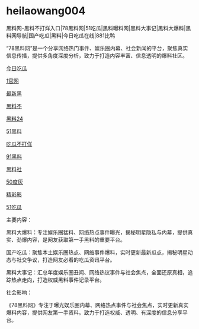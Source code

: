 # heilaowang004
黑料网-黑料不打烊入口|78黑料网|51吃瓜|黑料曝料网|黑料大事记|黑料大爆料|黑料网导航|国产吃瓜|黑料|今日吃瓜在线|881比鸭

“78黑料网”是一个分享网络热门事件、娱乐圈内幕、社会新闻的平台，聚焦真实信息传播，提供多角度深度分析，致力于打造内容丰富、信息透明的爆料社区。

<a href="https://heiliaochuansong01.pages.dev/">今日吃瓜</a>

<a href="https://heiliaozhengneng.pages.dev/">1官网</a>

<a href="https://wanlichang.pages.dev/">最新黑</a>

<a href="https://redianshijian01.pages.dev/">黑料不</a>

<a href="https://meirichi.pages.dev/">黑料24</a>

<a href="https://she15-1.pages.dev/">51黑料</a>

<a href="https://li77.pages.dev/">吃瓜不打佯</a>

<a href="https://pi36-2.pages.dev/">91黑料</a>

<a href="https://pi30-02.pages.dev/">黑料社</a>

<a href="https://pi1-01.pages.dev/">50度灰</a>

<a href="https://ji88-1.pages.dev/">精彩影</a>

<a href="https://ji333.pages.dev/">51吃瓜</a>

主要内容：

黑料大爆料：专注娱乐圈猛料、网络热点事件曝光，揭秘明星隐私与内幕，提供真实、劲爆内容，是网友获取第一手黑料的重要平台。

国产吃瓜：聚焦本土娱乐圈热点、网络事件爆料，实时更新最新瓜点，揭秘明星动态与社交争议，打造网友必看的吃瓜资讯平台。

黑料大事记：汇总年度娱乐圈丑闻、网络热议事件与社会焦点，全面还原真相，追踪热点走向，打造权威黑料事件记录平台。

社会影响：

《78黑料网》专注于曝光娱乐圈内幕、网络热点事件与社会焦点，实时更新真实爆料内容，提供网友第一手资料。致力于打造权威、透明、有深度的信息分享平台。
